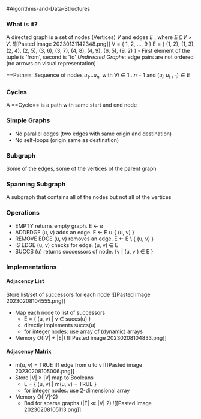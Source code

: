 #Algorithms-and-Data-Structures

### What is it?
A directed graph is a set of nodes (Vertices) $V$ and edges $E$ , where 𝐸 ⊆ 𝑉 × 𝑉.
![[Pasted image 20230131142348.png]]
V = { 1, 2, ..., 9 }
E = { (1, 2), (1, 3), (2, 4), (2, 5), (3, 6), (3, 7), (4, 8), (4, 9), (6, 5), (9, 2) }
	- First element of the tuple is 'from', second is 'to'
*Undirected Graphs*: edge pairs are not ordered (no arrows on visual representation)

==Path==: Sequence of nodes $u_1 ... u_n$, with $\forall i \in {1 ... n - 1}$ and $(u_i, u_{i+1}) \in E$

### Cycles
A ==Cycle== is a path with same start and end node

### Simple Graphs
- No parallel edges (two edges with same origin and destination)
- No self-loops (origin same as destination)

### Subgraph
Some of the edges, some of the vertices of the parent graph
### Spanning Subgraph
A subgraph that contains all of the nodes but not all of the vertices

### Operations
- EMPTY returns empty graph. E ← ∅  
- ADDEDGE (u, v) adds an edge. E ← E ∪ { (u, v) }  
- REMOVE EDGE (u, v) removes an edge. E ← E \ { (u, v) }  
- IS EDGE (u, v) checks for edge. (u, v) ∈ E  
- SUCCS (u) returns successors of node. {v | (u, v ) ∈ E }

### Implementations
#### Adjacency List
Store list/set of successors for each node
![[Pasted image 20230208104555.png]]
- Map each node to list of successors  
	- E = { (u, v) | v ∈ succs(u) }  
	- directly implements succs(u)  
	- for integer nodes: use array of (dynamic) arrays
- Memory O(|V| + |E|)
![[Pasted image 20230208104833.png]]
#### Adjacency Matrix
- m(u, v) = TRUE iff edge from u to v
![[Pasted image 20230208105006.png]]
- Store |V| × |V| map to Booleans  
	- E = { (u, v) | m(u, v) = TRUE }  
	- for integer nodes: use 2-dimensional array  
- Memory O(|V|^2)  
	- Bad for sparse graphs (|E| ≪ |V| 2)
![[Pasted image 20230208105113.png]]
